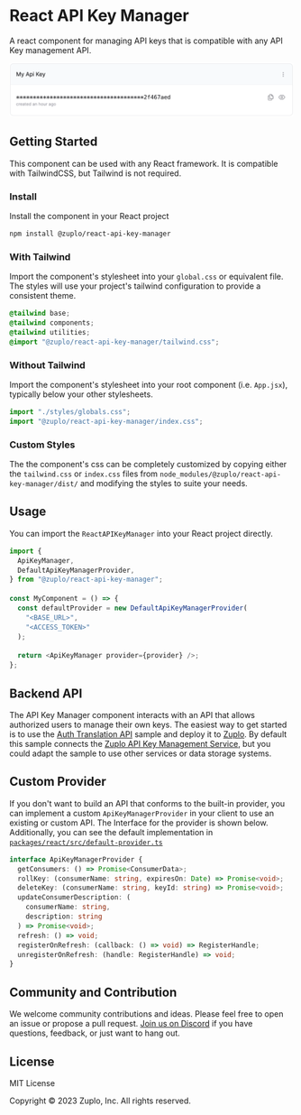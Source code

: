 # React API Key Manager

A react component for managing API keys that is compatible with any API Key
management API.

![Component Screenshot](./docs/screenshot.png)

## Getting Started

This component can be used with any React framework. It is compatible with
TailwindCSS, but Tailwind is not required.

### Install

Install the component in your React project

```bash
npm install @zuplo/react-api-key-manager
```

### With Tailwind

Import the component's stylesheet into your `global.css` or equivalent file. The
styles will use your project's tailwind configuration to provide a consistent
theme.

```css
@tailwind base;
@tailwind components;
@tailwind utilities;
@import "@zuplo/react-api-key-manager/tailwind.css";
```

### Without Tailwind

Import the component's stylesheet into your root component (i.e. `App.jsx`),
typically below your other stylesheets.

```jsx
import "./styles/globals.css";
import "@zuplo/react-api-key-manager/index.css";
```

### Custom Styles

The the component's css can be completely customized by copying either the
`tailwind.css` or `index.css` files from
`node_modules/@zuplo/react-api-key-manager/dist/` and modifying the styles to
suite your needs.

## Usage

You can import the `ReactAPIKeyManager` into your React project directly.

```ts
import {
  ApiKeyManager,
  DefaultApiKeyManagerProvider,
} from "@zuplo/react-api-key-manager";

const MyComponent = () => {
  const defaultProvider = new DefaultApiKeyManagerProvider(
    "<BASE_URL>",
    "<ACCESS_TOKEN>"
  );

  return <ApiKeyManager provider={provider} />;
};
```

## Backend API

The API Key Manager component interacts with an API that allows authorized users
to manage their own keys. The easiest way to get started is to use the
[Auth Translation API](https://github.com/zuplo/sample-auth-translation-api)
sample and deploy it to [Zuplo](https://zuplo.com). By default this sample
connects the
[Zuplo API Key Management Service](https://zuplo.com/docs/articles/api-key-management),
but you could adapt the sample to use other services or data storage systems.

## Custom Provider

If you don't want to build an API that conforms to the built-in provider, you
can implement a custom `ApiKeyManagerProvider` in your client to use an existing
or custom API. The Interface for the provider is shown below. Additionally, you
can see the default implementation in
[`packages/react/src/default-provider.ts`](https://github.com/zuplo/api-key-manager/blob/main/packages/react/src/default-provider.ts)

```ts
interface ApiKeyManagerProvider {
  getConsumers: () => Promise<ConsumerData>;
  rollKey: (consumerName: string, expiresOn: Date) => Promise<void>;
  deleteKey: (consumerName: string, keyId: string) => Promise<void>;
  updateConsumerDescription: (
    consumerName: string,
    description: string
  ) => Promise<void>;
  refresh: () => void;
  registerOnRefresh: (callback: () => void) => RegisterHandle;
  unregisterOnRefresh: (handle: RegisterHandle) => void;
}
```

## Community and Contribution

We welcome community contributions and ideas. Please feel free to open an issue
or propose a pull request. [Join us on Discord](https://discord.gg/Y87N4SxjvJ)
if you have questions, feedback, or just want to hang out.

## License

MIT License

Copyright © 2023 Zuplo, Inc. All rights reserved.
